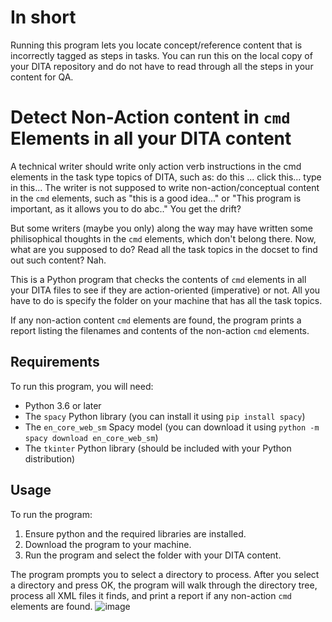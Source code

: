 # In  short

Running this program lets you locate concept/reference content that is incorrectly tagged as steps in tasks. You can run this on the local copy of your DITA repository and do not have to read through all the steps in your content for QA.
# Detect Non-Action content in `cmd` Elements in all your DITA content

A technical writer should write only action verb instructions in the cmd elements in the task type topics of DITA, such as: do this ... click this... type in this... The writer is not supposed to write non-action/conceptual content in the `cmd` elements, such as "this is a good idea..." or "This program is important, as it allows you to do abc.." You get the drift?

But some writers (maybe you only) along the way may have written some philisophical thoughts in the `cmd` elements, which don't belong there. Now, what are you supposed to do? Read all the task topics in the docset to find out such content? Nah.

This is a Python program that checks the contents of `cmd` elements in all your DITA files to see if they are action-oriented (imperative) or not. All you have to do is specify the folder on your machine that has all the task topics.

If any non-action content `cmd` elements are found, the program prints a report listing the filenames and contents of the non-action `cmd` elements.

## Requirements

To run this program, you will need:

* Python 3.6 or later
* The `spacy` Python library (you can install it using `pip install spacy`)
* The `en_core_web_sm` Spacy model (you can download it using `python -m spacy download en_core_web_sm`)
* The `tkinter` Python library (should be included with your Python distribution)

## Usage

To run the program:
1. Ensure python and the required libraries are installed.
2. Download the program to your machine.
3. Run the program and select the folder with your DITA content. 

The program prompts you to select a directory to process. After you select a directory and press OK, the program will walk through the directory tree, process all XML files it finds, and print a report if any non-action `cmd` elements are found.
![image](https://user-images.githubusercontent.com/67150538/221145769-dbafa6cf-7677-4377-ad08-b8cf3551db5f.png)



